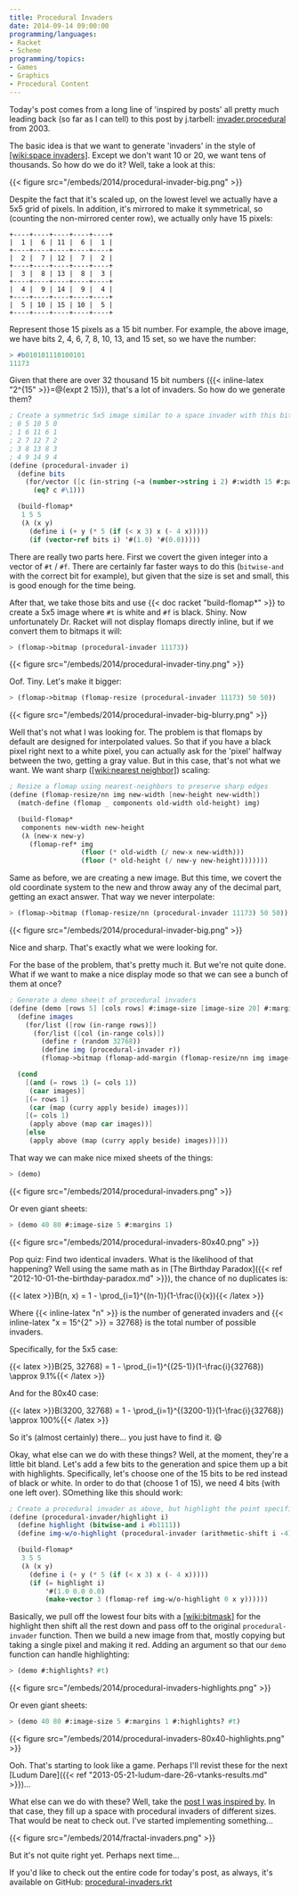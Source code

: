 ```yaml
---
title: Procedural Invaders
date: 2014-09-14 09:00:00
programming/languages:
- Racket
- Scheme
programming/topics:
- Games
- Graphics
- Procedural Content
---
```

Today's post comes from a long line of 'inspired by posts' all pretty much leading back (so far as I can tell) to this post by j.tarbell: <a href="http://www.complexification.net/gallery/machines/invaderfractal/">invader.procedural</a> from 2003.

The basic idea is that we want to generate 'invaders' in the style of [[wiki:space invaders]](). Except we don't want 10 or 20, we want tens of thousands. So how do we do it? Well, take a look at this:

{{< figure src="/embeds/2014/procedural-invader-big.png" >}}

<!--more-->

Despite the fact that it's scaled up, on the lowest level we actually have a 5x5 grid of pixels. In addition, it's mirrored to make it symmetrical, so (counting the non-mirrored center row), we actually only have 15 pixels:

```text
+----+----+----+----+----+
|  1 |  6 | 11 |  6 |  1 |
+----+----+----+----+----+
|  2 |  7 | 12 |  7 |  2 |
+----+----+----+----+----+
|  3 |  8 | 13 |  8 |  3 |
+----+----+----+----+----+
|  4 |  9 | 14 |  9 |  4 |
+----+----+----+----+----+
|  5 | 10 | 15 | 10 |  5 |
+----+----+----+----+----+
```

Represent those 15 pixels as a 15 bit number. For example, the above image, we have bits 2, 4, 6, 7, 8, 10, 13, and 15 set, so we have the number:

```scheme
> #b010101110100101
11173
```

Given that there are over 32 thousand 15 bit numbers ({{< inline-latex "2^{15" >}}=@(expt 2 15)}), that's a lot of invaders. So how do we generate them?

```scheme
; Create a symmetric 5x5 image similar to a space invader with this bit pattern
; 0 5 10 5 0
; 1 6 11 6 1
; 2 7 12 7 2
; 3 8 13 8 3
; 4 9 14 9 4
(define (procedural-invader i)
  (define bits
    (for/vector ([c (in-string (~a (number->string i 2) #:width 15 #:pad-string "0" #:align 'right))])
      (eq? c #\1)))

  (build-flomap*
   1 5 5
   (λ (x y)
     (define i (+ y (* 5 (if (< x 3) x (- 4 x)))))
     (if (vector-ref bits i) '#(1.0) '#(0.0)))))
```

There are really two parts here. First we covert the given integer into a vector of `#t` / `#f`. There are certainly far faster ways to do this (`bitwise-and` with the correct bit for example), but given that the size is set and small, this is good enough for the time being.

After that, we take those bits and use {{< doc racket "build-flomap*" >}} to create a 5x5 image where `#t` is white and `#f` is black. Shiny. Now unfortunately Dr. Racket will not display flomaps directly inline, but if we convert them to bitmaps it will:

```scheme
> (flomap->bitmap (procedural-invader 11173))
```

{{< figure src="/embeds/2014/procedural-invader-tiny.png" >}}

Oof. Tiny. Let's make it bigger:

```scheme
> (flomap->bitmap (flomap-resize (procedural-invader 11173) 50 50))
```

{{< figure src="/embeds/2014/procedural-invader-big-blurry.png" >}}

Well that's not what I was looking for. The problem is that flomaps by default are designed for interpolated values. So that if you have a black pixel right next to a white pixel, you can actually ask for the 'pixel' halfway between the two, getting a gray value. But in this case, that's not what we want. We want sharp ([[wiki:nearest neighbor]]()) scaling:

```scheme
; Resize a flomap using nearest-neighbors to preserve sharp edges
(define (flomap-resize/nn img new-width [new-height new-width])
  (match-define (flomap _ components old-width old-height) img)

  (build-flomap*
   components new-width new-height
   (λ (new-x new-y)
     (flomap-ref* img
                  (floor (* old-width (/ new-x new-width)))
                  (floor (* old-height (/ new-y new-height)))))))
```

Same as before, we are creating a new image. But this time, we covert the old coordinate system to the new and throw away any of the decimal part, getting an exact answer. That way we never interpolate:

```scheme
> (flomap->bitmap (flomap-resize/nn (procedural-invader 11173) 50 50))
```

{{< figure src="/embeds/2014/procedural-invader-big.png" >}}

Nice and sharp. That's exactly what we were looking for.

For the base of the problem, that's pretty much it. But we're not quite done. What if we want to make a nice display mode so that we can see a bunch of them at once?

```scheme
; Generate a demo shee\t of procedural invaders
(define (demo [rows 5] [cols rows] #:image-size [image-size 20] #:margins [margins 5])
  (define images
    (for/list ([row (in-range rows)])
      (for/list ([col (in-range cols)])
        (define r (random 32768))
        (define img (procedural-invader r))
        (flomap->bitmap (flomap-add-margin (flomap-resize/nn img image-size) margins)))))

  (cond
    [(and (= rows 1) (= cols 1))
     (caar images)]
    [(= rows 1)
     (car (map (curry apply beside) images))]
    [(= cols 1)
     (apply above (map car images))]
    [else
     (apply above (map (curry apply beside) images))]))
```

That way we can make nice mixed sheets of the things:

```scheme
> (demo)
```

{{< figure src="/embeds/2014/procedural-invaders.png" >}}

Or even giant sheets:

```scheme
> (demo 40 80 #:image-size 5 #:margins 1)
```

{{< figure src="/embeds/2014/procedural-invaders-80x40.png" >}}

Pop quiz: Find two identical invaders. What is the likelihood of that happening? Well using the same math as in [The Birthday Paradox]({{< ref "2012-10-01-the-birthday-paradox.md" >}}), the chance of no duplicates is:

{{< latex >}}B(n, x) = 1 - \prod_{i=1}^{(n-1)}(1-\frac{i}{x}){{< /latex >}}

Where {{< inline-latex "n" >}} is the number of generated invaders and {{< inline-latex "x = 15^{2" >}} = 32768} is the total number of possible invaders.

Specifically, for the 5x5 case:

{{< latex >}}B(25, 32768)
  = 1 - \prod_{i=1}^{(25-1)}(1-\frac{i}{32768})
  \approx 9.1\%{{< /latex >}}

And for the 80x40 case:

{{< latex >}}B(3200, 32768)
  = 1 - \prod_{i=1}^{(3200-1)}(1-\frac{i}{32768})
  \approx 100\%{{< /latex >}}

So it's (almost certainly) there... you just have to find it. :smile:

Okay, what else can we do with these things? Well, at the moment, they're a little bit bland. Let's add a few bits to the generation and spice them up a bit with highlights. Specifically, let's choose one of the 15 bits to be red instead of black or white. In order to do that (choose 1 of 15), we need 4 bits (with one left over). SOmething like this should work:

```scheme
; Create a procedural invader as above, but highlight the point specified by four highest bits
(define (procedural-invader/highlight i)
  (define highlight (bitwise-and i #b1111))
  (define img-w/o-highlight (procedural-invader (arithmetic-shift i -4)))

  (build-flomap*
   3 5 5
   (λ (x y)
     (define i (+ y (* 5 (if (< x 3) x (- 4 x)))))
     (if (= highlight i)
         '#(1.0 0.0 0.0)
         (make-vector 3 (flomap-ref img-w/o-highlight 0 x y))))))
```

Basically, we pull off the lowest four bits with a [[wiki:bitmask]]() for the highlight then shift all the rest down and pass off to the original `procedural-invader` function. Then we build a new image from that, mostly copying but taking a single pixel and making it red. Adding an argument so that our `demo` function can handle highlighting:

```scheme
> (demo #:highlights? #t)
```

{{< figure src="/embeds/2014/procedural-invaders-highlights.png" >}}

Or even giant sheets:

```scheme
> (demo 40 80 #:image-size 5 #:margins 1 #:highlights? #t)
```

{{< figure src="/embeds/2014/procedural-invaders-80x40-highlights.png" >}}

Ooh. That's starting to look like a game. Perhaps I'll revist these for the next [Ludum Dare]({{< ref "2013-05-21-ludum-dare-26-vtanks-results.md" >}})...

What else can we do with these? Well, take the <a href="http://www.complexification.net/gallery/machines/invaderfractal/">post I was inspired by</a>. In that case, they fill up a space with procedural invaders of different sizes. That would be neat to check out. I've started implementing something...

{{< figure src="/embeds/2014/fractal-invaders.png" >}}

But it's not quite right yet. Perhaps next time...

If you'd like to check out the entire code for today's post, as always, it's available on GitHub: <a href="https://github.com/jpverkamp/small-projects/blob/master/blog/procedural-invaders.rkt">procedural-invaders.rkt</a>

